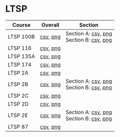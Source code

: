 # LTSP

| Course | Overall | Section |
| ------ | ------- | ------- |
| LTSP 100B | [csv](https://github.com/UCSD-Historical-Enrollment-Data/2024Spring/blob/main/overall/LTSP%20100B.csv), [png](https://raw.githubusercontent.com/UCSD-Historical-Enrollment-Data/2024Spring/main/plot_overall/LTSP%20100B.png) | Section A: [csv](https://github.com/UCSD-Historical-Enrollment-Data/2024Spring/blob/main/section/LTSP%20100B_A.csv), [png](https://raw.githubusercontent.com/UCSD-Historical-Enrollment-Data/2024Spring/main/plot_section/LTSP%20100B_A.png)<br>Section B: [csv](https://github.com/UCSD-Historical-Enrollment-Data/2024Spring/blob/main/section/LTSP%20100B_B.csv), [png](https://raw.githubusercontent.com/UCSD-Historical-Enrollment-Data/2024Spring/main/plot_section/LTSP%20100B_B.png) |
| LTSP 116 | [csv](https://github.com/UCSD-Historical-Enrollment-Data/2024Spring/blob/main/overall/LTSP%20116.csv), [png](https://raw.githubusercontent.com/UCSD-Historical-Enrollment-Data/2024Spring/main/plot_overall/LTSP%20116.png) |  |
| LTSP 135A | [csv](https://github.com/UCSD-Historical-Enrollment-Data/2024Spring/blob/main/overall/LTSP%20135A.csv), [png](https://raw.githubusercontent.com/UCSD-Historical-Enrollment-Data/2024Spring/main/plot_overall/LTSP%20135A.png) |  |
| LTSP 174 | [csv](https://github.com/UCSD-Historical-Enrollment-Data/2024Spring/blob/main/overall/LTSP%20174.csv), [png](https://raw.githubusercontent.com/UCSD-Historical-Enrollment-Data/2024Spring/main/plot_overall/LTSP%20174.png) |  |
| LTSP 2A | [csv](https://github.com/UCSD-Historical-Enrollment-Data/2024Spring/blob/main/overall/LTSP%202A.csv), [png](https://raw.githubusercontent.com/UCSD-Historical-Enrollment-Data/2024Spring/main/plot_overall/LTSP%202A.png) |  |
| LTSP 2B | [csv](https://github.com/UCSD-Historical-Enrollment-Data/2024Spring/blob/main/overall/LTSP%202B.csv), [png](https://raw.githubusercontent.com/UCSD-Historical-Enrollment-Data/2024Spring/main/plot_overall/LTSP%202B.png) | Section A: [csv](https://github.com/UCSD-Historical-Enrollment-Data/2024Spring/blob/main/section/LTSP%202B_A.csv), [png](https://raw.githubusercontent.com/UCSD-Historical-Enrollment-Data/2024Spring/main/plot_section/LTSP%202B_A.png)<br>Section B: [csv](https://github.com/UCSD-Historical-Enrollment-Data/2024Spring/blob/main/section/LTSP%202B_B.csv), [png](https://raw.githubusercontent.com/UCSD-Historical-Enrollment-Data/2024Spring/main/plot_section/LTSP%202B_B.png) |
| LTSP 2C | [csv](https://github.com/UCSD-Historical-Enrollment-Data/2024Spring/blob/main/overall/LTSP%202C.csv), [png](https://raw.githubusercontent.com/UCSD-Historical-Enrollment-Data/2024Spring/main/plot_overall/LTSP%202C.png) |  |
| LTSP 2D | [csv](https://github.com/UCSD-Historical-Enrollment-Data/2024Spring/blob/main/overall/LTSP%202D.csv), [png](https://raw.githubusercontent.com/UCSD-Historical-Enrollment-Data/2024Spring/main/plot_overall/LTSP%202D.png) |  |
| LTSP 2E | [csv](https://github.com/UCSD-Historical-Enrollment-Data/2024Spring/blob/main/overall/LTSP%202E.csv), [png](https://raw.githubusercontent.com/UCSD-Historical-Enrollment-Data/2024Spring/main/plot_overall/LTSP%202E.png) | Section A: [csv](https://github.com/UCSD-Historical-Enrollment-Data/2024Spring/blob/main/section/LTSP%202E_A.csv), [png](https://raw.githubusercontent.com/UCSD-Historical-Enrollment-Data/2024Spring/main/plot_section/LTSP%202E_A.png)<br>Section B: [csv](https://github.com/UCSD-Historical-Enrollment-Data/2024Spring/blob/main/section/LTSP%202E_B.csv), [png](https://raw.githubusercontent.com/UCSD-Historical-Enrollment-Data/2024Spring/main/plot_section/LTSP%202E_B.png) |
| LTSP 87 | [csv](https://github.com/UCSD-Historical-Enrollment-Data/2024Spring/blob/main/overall/LTSP%2087.csv), [png](https://raw.githubusercontent.com/UCSD-Historical-Enrollment-Data/2024Spring/main/plot_overall/LTSP%2087.png) |  |
